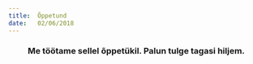 ```yaml
---
title:  Õppetund
date:   02/06/2018
---
```


### <center>Me töötame sellel õppetükil. Palun tulge tagasi hiljem.</center>